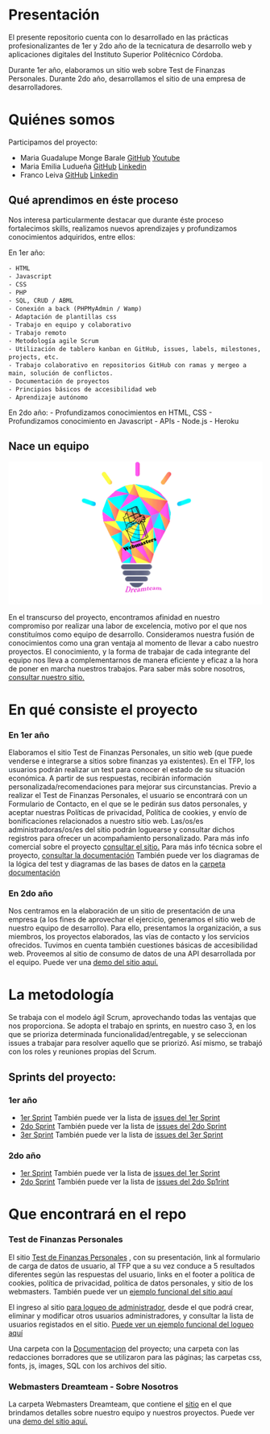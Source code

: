 # Presentación

El presente repositorio cuenta con lo desarrollado en las prácticas profesionalizantes de 1er y 2do año de la tecnicatura de desarrollo web y aplicaciones digitales del Instituto Superior Politécnico Córdoba. 

Durante 1er año, elaboramos un sitio web sobre Test de Finanzas Personales.
Durante 2do año, desarrollamos el sitio de una empresa de desarrolladores.

# Quiénes somos

Participamos del proyecto:
 - Maria Guadalupe Monge Barale [GitHub](https://github.com/GuadaMongeBarale) [Youtube](https://www.youtube.com/channel/UC9mW6BOXoLPrqxXAcwqPkUg)
 - Maria Emilia Ludueña [GitHub](https://github.com/MaEmiliaLuduena) [Linkedin](https://www.linkedin.com/in/mar%C3%ADa-emilia-ludue%C3%B1a/)
 - Franco Leiva [GitHub](https://github.com/leiva7) [Linkedin](https://www.linkedin.com/in/franco-leiva-7b377134/)
 
 
 ## Qué aprendimos en éste proceso
    
Nos interesa particularmente destacar que durante éste proceso fortalecimos skills, realizamos nuevos aprendizajes y profundizamos conocimientos adquiridos, entre ellos:

En 1er año: 

    - HTML
    - Javascript
    - CSS
    - PHP
    - SQL, CRUD / ABML
    - Conexión a back (PHPMyAdmin / Wamp)
    - Adaptación de plantillas css
    - Trabajo en equipo y colaborativo
    - Trabajo remoto
    - Metodología agile Scrum
    - Utilización de tablero kanban en GitHub, issues, labels, milestones, projects, etc.
    - Trabajo colaborativo en repositorios GitHub con ramas y mergeo a main, solución de conflictos. 
    - Documentación de proyectos
    - Principios básicos de accesibilidad web
    - Aprendizaje autónomo

En 2do año:
    - Profundizamos conocimientos en HTML, CSS 
    - Profundizamos conocimiento en Javascript
    - APIs
    - Node.js
    - Heroku

## Nace un equipo

<p align="center">
  <img src="Webmasters%20Dreamteam/images/LogoParaWeb.png" />
</p>
  
En el transcurso del proyecto, encontramos afinidad en nuestro compromiso por realizar una labor de excelencia, motivo por el que nos constituímos como equipo de desarrollo. 
Consideramos nuestra fusión de conocimientos como una gran ventaja al momento de llevar a cabo nuestro proyectos. El conocimiento, y la forma de trabajar de cada integrante del equipo nos lleva a complementarnos de manera eficiente y eficaz a la hora de poner en marcha nuestros trabajos.
Para saber más sobre nosotros, [consultar nuestro sitio.](Webmasters%20Dreamteam/project.html)


# En qué consiste el proyecto

### En 1er año 
Elaboramos el sitio Test de Finanzas Personales, un sitio web (que puede venderse e integrarse a sitios sobre finanzas ya existentes). En el TFP, los usuarios podrán realizar un test para conocer el estado de su situación económica. A partir de sus respuestas, recibirán información personalizada/recomendaciones para mejorar sus circunstancias. 
Previo a realizar el Test de Finanzas Personales, el usuario se encontrará con un Formulario de Contacto, en el que se le pedirán sus datos personales, y aceptar nuestras Políticas de privacidad, Política de cookies, y envío de bonificaciones relacionados a nuestro sitio web. Las/os/es administradoras/os/es del sitio podrán loguearse y consultar dichos registros para ofrecer un acompañamiento personalizado.
Para más info comercial sobre el proyecto [consultar el sitio.](https://testfp.paranegociode.com.ar/)
Para más info técnica sobre el proyecto, [consultar la documentación](Test%20Finanzas%20Personales/Documentacion/TFP-Especificacion-ieee-830.docx)
También puede ver los diagramas de la lógica del test y diagramas de las bases de datos en la [carpeta documentación](Test%20Finanzas%20Personales/Documentacion)

### En 2do año
Nos centramos en la elaboración de un sitio de presentación de una empresa (a los fines de aprovechar el ejercicio, generamos el sitio web de nuestro equipo de desarrollo). 
Para ello, presentamos la organización, a sus miembros, los proyectos elaborados, las vías de contacto y los servicios ofrecidos. Tuvimos en cuenta también cuestiones básicas de accesibilidad web. Proveemos al sitio de consumo de datos de una API desarrollada por el equipo. 
Puede ver una [demo del sitio aquí.](https://aplicacionpracticafran.herokuapp.com/static/basico/Webmasters%20Dreamteam/index.html)
    

# La metodología

Se trabaja con el modelo ágil Scrum, aprovechando todas las ventajas que nos proporciona. Se adopta el trabajo en sprints, en nuestro caso 3, en los que se prioriza determinada funcionalidad/entregable, y se seleccionan issues a trabajar para resolver aquello que se priorizó. Así mismo, se trabajó con los roles y reuniones propias del Scrum.

## Sprints del proyecto:

### 1er año
- [1er Sprint](https://github.com/practicaproISPC/grupo-5-g5/milestone/2) También puede ver la lista de [issues del 1er Sprint](https://github.com/practicaproISPC/grupo-5-g5/issues?q=is%3Aissue+milestone%3A%221+er+Sprint%22+)  
- [2do Sprint](https://github.com/practicaproISPC/grupo-5-g5/milestone/3) También puede ver la lista de [issues del 2do Sprint](https://github.com/practicaproISPC/grupo-5-g5/issues?q=is%3Aissue+milestone%3A%222+do+Sprint%22+)
- [3er Sprint](https://github.com/practicaproISPC/grupo-5-g5/milestone/4) También puede ver la lista de [issues del 3er Sprint](https://github.com/practicaproISPC/grupo-5-g5/issues?q=is%3Aissue+milestone%3A%223er+Sprint%22+)

### 2do año
- [1er Sprint](https://github.com/practicaproISPC/grupo-5-g5/milestone/5) También puede ver la lista de [issues del 1er Sprint](https://github.com/practicaproISPC/grupo-5-g5/issues?q=is%3Aissue+milestone%3A%221+Sprint%22+)  
- [2do Sprint](https://github.com/practicaproISPC/grupo-5-g5/milestone/6) También puede ver la lista de [issues del 2do Sp1rint](https://github.com/practicaproISPC/grupo-5-g5/issues?q=is%3Aissue+milestone%3A%222+Sprint%22+)

    


# Que encontrará en el repo

### Test de Finanzas Personales
El sitio [Test de Finanzas Personales](Test%20Finanzas%20Personales/) , con su presentación, link al formulario de carga de datos de usuario, al TFP que a su vez conduce a 5 resultados diferentes según las respuestas del usuario, links en el footer a política de cookies, política de privacidad, política de datos personales, y sitio de los webmasters. También puede ver un [ejemplo funcional del sitio aquí](https://testfp.paranegociode.com.ar/)

El ingreso al sitio [para logueo de administrador](Test%20Finanzas%20Personales/adminloggin.php), desde el que podrá crear, eliminar y modificar otros usuarios administradores, y consultar la lista de usuarios registados en el sitio. [Puede ver un ejemplo funcional del logueo aquí](https://testfp.paranegociode.com.ar/adminloggin.php)

Una carpeta con la [Documentacion](Test%20Finanzas%20Personales/Documentacion) del proyecto; una carpeta con las redacciones borradores que se utilizaron para las páginas; las carpetas css, fonts, js, images, SQL con los archivos del sitio.


### Webmasters Dreamteam - Sobre Nosotros

La carpeta Webmasters Dreamteam, que contiene el [sitio](Webmasters%20Dreamteam/index.html) en el que brindamos detalles sobre nuestro equipo y nuestros proyectos. Puede ver una [demo del sitio aquí.](https://aplicacionpracticafran.herokuapp.com/static/basico/Webmasters%20Dreamteam/index.html)